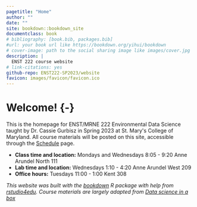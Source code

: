 ```yaml
--- 
pagetitle: "Home"
author: ""
date: ""
site: bookdown::bookdown_site
documentclass: book
# bibliography: [book.bib, packages.bib]
#url: your book url like https://bookdown.org/yihui/bookdown
# cover-image: path to the social sharing image like images/cover.jpg
description: |
  ENST 222 course website
# link-citations: yes
github-repo: ENST222-SP2023/website
favicon: images/favicon/favicon.ico
---
```

# Welcome! {-}

This is the homepage for ENST/MRNE 222 Environmental Data Science taught by Dr. Cassie Gurbisz in Spring 2023 at St. Mary's College of Maryland. All course materials will be posted on this site, accessible through the [Schedule](https://enst222-sp2023.github.io/website/schedule.html) page.

* **Class time and location:** Mondays and Wednesdays 8:05 - 9:20 Anne Arundel North 111
* **Lab time and location:** Wednesdays 1:10 - 4:20 Anne Arundel West 209
* **Office hours:** Tuesdays 11:00 - 1:00 Kent 308

*This website was built with the [bookdown](https://bookdown.org/yihui/bookdown) R package with help from [rstudio4edu](https://rstudio4edu.github.io/rstudio4edu-book/). Course materials are largely adapted from [Data science in a box](https://datasciencebox.org/)*  





